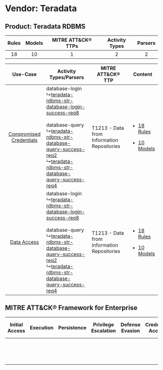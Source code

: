 Vendor: Teradata
================
Product: Teradata RDBMS
-----------------------
| Rules | Models | MITRE ATT&CK® TTPs | Activity Types | Parsers |
|:-----:|:------:|:------------------:|:--------------:|:-------:|
|  18   |   10   |         1          |       2        |    2    |

|    Use-Case    | Activity Types/Parsers    | MITRE ATT&CK® TTP    | Content    |
|:----:| ---- | ---- | ---- |
| [Compromised Credentials](../../../UseCases/uc_compromised_credentials.md) |  database-login<br> ↳[teradata-rdbms-str-database-login-success-req8](Ps/pC_teradatardbmsstrdatabaseloginsuccessreq8.md)<br><br> database-query<br> ↳[teradata-rdbms-str-database-query-success-req2](Ps/pC_teradatardbmsstrdatabasequerysuccessreq2.md)<br> ↳[teradata-rdbms-str-database-query-success-req4](Ps/pC_teradatardbmsstrdatabasequerysuccessreq4.md)<br> | T1213 - Data from Information Repositories<br> | [<ul><li>18 Rules</li></ul><ul><li>10 Models</li></ul>](RM/r_m_teradata_teradata_rdbms_Compromised_Credentials.md) |
|    [Data Access](../../../UseCases/uc_data_access.md)    |  database-login<br> ↳[teradata-rdbms-str-database-login-success-req8](Ps/pC_teradatardbmsstrdatabaseloginsuccessreq8.md)<br><br> database-query<br> ↳[teradata-rdbms-str-database-query-success-req2](Ps/pC_teradatardbmsstrdatabasequerysuccessreq2.md)<br> ↳[teradata-rdbms-str-database-query-success-req4](Ps/pC_teradatardbmsstrdatabasequerysuccessreq4.md)<br> | T1213 - Data from Information Repositories<br> | [<ul><li>18 Rules</li></ul><ul><li>10 Models</li></ul>](RM/r_m_teradata_teradata_rdbms_Data_Access.md)    |

MITRE ATT&CK® Framework for Enterprise
--------------------------------------
| Initial Access | Execution | Persistence | Privilege Escalation | Defense Evasion | Credential Access | Discovery | Lateral Movement | Collection                                                                              | Command and Control | Exfiltration | Impact |
| -------------- | --------- | ----------- | -------------------- | --------------- | ----------------- | --------- | ---------------- | --------------------------------------------------------------------------------------- | ------------------- | ------------ | ------ |
|                |           |             |                      |                 |                   |           |                  | [Data from Information Repositories](https://attack.mitre.org/techniques/T1213)<br><br> |                     |              |        |